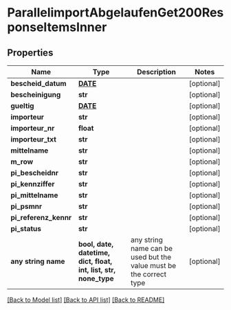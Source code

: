 # ParallelimportAbgelaufenGet200ResponseItemsInner


## Properties
Name | Type | Description | Notes
------------ | ------------- | ------------- | -------------
**bescheid_datum** | [**DATE**](DATE.md) |  | [optional] 
**bescheinigung** | **str** |  | [optional] 
**gueltig** | [**DATE**](DATE.md) |  | [optional] 
**importeur** | **str** |  | [optional] 
**importeur_nr** | **float** |  | [optional] 
**importeur_txt** | **str** |  | [optional] 
**mittelname** | **str** |  | [optional] 
**m_row** | **str** |  | [optional] 
**pi_bescheidnr** | **str** |  | [optional] 
**pi_kennziffer** | **str** |  | [optional] 
**pi_mittelname** | **str** |  | [optional] 
**pi_psmnr** | **str** |  | [optional] 
**pi_referenz_kennr** | **str** |  | [optional] 
**pi_status** | **str** |  | [optional] 
**any string name** | **bool, date, datetime, dict, float, int, list, str, none_type** | any string name can be used but the value must be the correct type | [optional]

[[Back to Model list]](../README.md#documentation-for-models) [[Back to API list]](../README.md#documentation-for-api-endpoints) [[Back to README]](../README.md)


